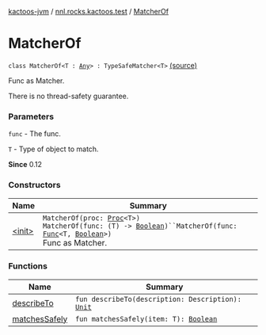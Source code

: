 [kactoos-jvm](../../index.md) / [nnl.rocks.kactoos.test](../index.md) / [MatcherOf](.)

# MatcherOf

`class MatcherOf<T : `[`Any`](https://kotlinlang.org/api/latest/jvm/stdlib/kotlin/-any/index.html)`> : TypeSafeMatcher<T>` [(source)](https://github.com/neonailol/kactoos/blob/master/kactoos-jvm/src/main/kotlin/nnl/rocks/kactoos/test/MatcherOf.kt#L22)

Func as Matcher.

There is no thread-safety guarantee.

### Parameters

`func` - The func.

`T` - Type of object to match.

**Since**
0.12

### Constructors

| Name | Summary |
|---|---|
| [&lt;init&gt;](-init-.md) | `MatcherOf(proc: `[`Proc`](../../nnl.rocks.kactoos/-proc/index.md)`<T>)`<br>`MatcherOf(func: (T) -> `[`Boolean`](https://kotlinlang.org/api/latest/jvm/stdlib/kotlin/-boolean/index.html)`)``MatcherOf(func: `[`Func`](../../nnl.rocks.kactoos/-func/index.md)`<T, `[`Boolean`](https://kotlinlang.org/api/latest/jvm/stdlib/kotlin/-boolean/index.html)`>)`<br>Func as Matcher. |

### Functions

| Name | Summary |
|---|---|
| [describeTo](describe-to.md) | `fun describeTo(description: Description): `[`Unit`](https://kotlinlang.org/api/latest/jvm/stdlib/kotlin/-unit/index.html) |
| [matchesSafely](matches-safely.md) | `fun matchesSafely(item: T): `[`Boolean`](https://kotlinlang.org/api/latest/jvm/stdlib/kotlin/-boolean/index.html) |
